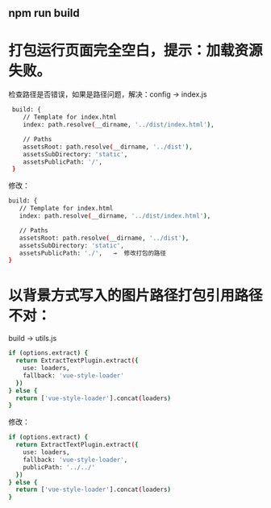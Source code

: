 ## npm run build

# 打包运行页面完全空白，提示：加载资源失败。 

检查路径是否错误，如果是路径问题，解决：config → index.js 

```bash
 build: {
    // Template for index.html
    index: path.resolve(__dirname, '../dist/index.html'),

    // Paths
    assetsRoot: path.resolve(__dirname, '../dist'),
    assetsSubDirectory: 'static', 
    assetsPublicPath: '/', 
 }
 ```
 修改：
 
 ```bash 
 build: {
    // Template for index.html
    index: path.resolve(__dirname, '../dist/index.html'),

    // Paths
    assetsRoot: path.resolve(__dirname, '../dist'),
    assetsSubDirectory: 'static', 
    assetsPublicPath: './',   →  修改打包的路径
 }
 ```
 
 # 以背景方式写入的图片路径打包引用路径不对：
 
build → utils.js 

```bash
if (options.extract) {
  return ExtractTextPlugin.extract({
    use: loaders,
    fallback: 'vue-style-loader'
  })
} else {
  return ['vue-style-loader'].concat(loaders)
}
```
修改：

```bash
if (options.extract) {
  return ExtractTextPlugin.extract({
    use: loaders,
    fallback: 'vue-style-loader',
    publicPath: '../../'
  })
} else {
  return ['vue-style-loader'].concat(loaders)
}
